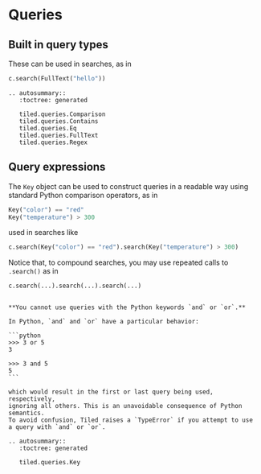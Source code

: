 # Queries

## Built in query types

These can be used in searches, as in

```python
c.search(FullText("hello"))
```

```{eval-rst}
.. autosummary::
   :toctree: generated

   tiled.queries.Comparison
   tiled.queries.Contains
   tiled.queries.Eq
   tiled.queries.FullText
   tiled.queries.Regex
```

## Query expressions

The `Key` object can be used to construct queries in a readable way using
standard Python comparison operators, as in

```python
Key("color") == "red"
Key("temperature") > 300
```

used in searches like

```python
c.search(Key("color") == "red").search(Key("temperature") > 300)
```

Notice that, to compound searches, you may use repeated calls to `.search()` as in

```python
c.search(...).search(...).search(...)
```

````{warning}

**You cannot use queries with the Python keywords `and` or `or`.**

In Python, `and` and `or` have a particular behavior:

```python
>>> 3 or 5
3

>>> 3 and 5
5
```

which would result in the first or last query being used, respectively,
ignoring all others. This is an unavoidable consequence of Python semantics.
To avoid confusion, Tiled raises a `TypeError` if you attempt to use
a query with `and` or `or`.

````


```{eval-rst}
.. autosummary::
   :toctree: generated

   tiled.queries.Key
```
